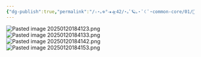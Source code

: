 ```yaml
---
{"dg-publish":true,"permalink":"/☆⋆｡𖦹°‧★🛸42/⋆｡ﾟ🪐｡⋆ ﾟ☾ ﾟ⋆common-core/01/🌱born2beroot/📝eval/📸 eval b2br/","tags":["42madrid","unix"]}
---
```



![Pasted image 20250120184123.png](/img/user/Pasted%20image%2020250120184123.png)
![Pasted image 20250120184133.png](/img/user/Pasted%20image%2020250120184133.png)
![Pasted image 20250120184142.png](/img/user/Pasted%20image%2020250120184142.png)
![Pasted image 20250120184153.png](/img/user/Pasted%20image%2020250120184153.png)
